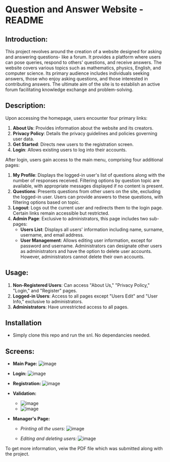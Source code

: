 # Question and Answer Website - README

## Introduction:
This project revolves around the creation of a website designed for asking and answering questions- like a forum. It provides a platform where users can pose queries, respond to others' questions, and receive answers. The website covers various topics such as mathematics, physics, English, and computer science. Its primary audience includes individuals seeking answers, those who enjoy asking questions, and those interested in contributing answers. The ultimate aim of the site is to establish an active forum facilitating knowledge exchange and problem-solving.

## Description:
Upon accessing the homepage, users encounter four primary links:

1. **About Us**: Provides information about the website and its creators.
2. **Privacy Policy**: Details the privacy guidelines and policies governing user data.
3. **Get Started**: Directs new users to the registration screen.
4. **Login**: Allows existing users to log into their accounts.

After login, users gain access to the main menu, comprising four additional pages:

1. **My Profile**: Displays the logged-in user's list of questions along with the number of responses received. Filtering options by question topic are available, with appropriate messages displayed if no content is present.
2. **Questions**: Presents questions from other users on the site, excluding the logged-in user. Users can provide answers to these questions, with filtering options based on topic.
3. **Logout**: Logs out the current user and redirects them to the login page. Certain links remain accessible but restricted.
4. **Admin Page**: Exclusive to administrators, this page includes two sub-pages:
    - **Users List**: Displays all users' information including name, surname, username, and email address.
    - **User Management**: Allows editing user information, except for password and username. Administrators can designate other users as administrators and have the option to delete user accounts. However, administrators cannot delete their own accounts.

## Usage:
1. **Non-Registered Users**: Can access "About Us," "Privacy Policy," "Login," and "Register" pages.
2. **Logged-in Users**: Access to all pages except "Users Edit" and "User Info," exclusive to administrators.
3. **Administrators**: Have unrestricted access to all pages.

## Installation
- Simply clone this repo and run the snl. No dependancies needed.

## Screens:

- **Main Page:**
  ![image](https://github.com/ilanitb16/FAQ_Project/assets/97344492/0f5e9680-ec26-4cf1-abea-00aa1a9d2a5a)

- **Login:**
  ![image](https://github.com/ilanitb16/FAQ_Project/assets/97344492/498e612a-1127-4c2b-8c4e-c4f2131f727b)

- **Registration:**
![image](https://github.com/ilanitb16/FAQ_Project/assets/97344492/66c5d1d8-1da3-4338-a4d5-2f6f9c9011a4)

- **Validation:**
    - ![image](https://github.com/ilanitb16/FAQ_Project/assets/97344492/997e83c1-5b7e-4b2d-ac6f-b0ae27579369)
    - ![image](https://github.com/ilanitb16/FAQ_Project/assets/97344492/4dc65b6b-ecc1-4bf0-a7ef-4febb5e6c476)

- **Manager's Page:**
  
    - *Printing all the users:*
      ![image](https://github.com/ilanitb16/FAQ_Project/assets/97344492/3a0af430-5d9e-4cbf-962e-642c413c9261)
      
    - *Editing and deleting users:*
      ![image](https://github.com/ilanitb16/FAQ_Project/assets/97344492/991352aa-386f-4ea0-8f8e-e6c94c121845)

  
To get more information, veiw the PDF file which was submitted along with the project.

